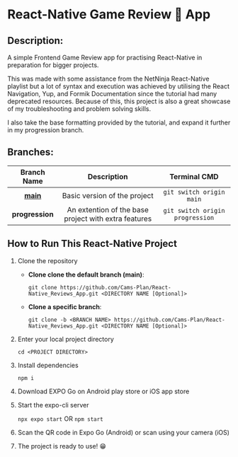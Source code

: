 # React-Native Game Review 📱 App

## Description:
A simple Frontend Game Review app for practising React-Native in preparation for bigger projects.

This was made with some assistance from the NetNinja React-Native playlist but a lot of syntax and execution was achieved by utilising the React Navigation, Yup, and Formik Documentation since the tutorial had many deprecated resources. Because of this, this project is also a great showcase of my troubleshooting and problem solving skills.

I also take the base formatting provided by the tutorial, and expand it further in my progression branch.

## Branches:

| Branch Name | Description | Terminal CMD |
|:--:|:--:|:--:|
| [__main__](https://github.com/Cams-Plan/React-Native_Reviews_App/tree/main)  | Basic version of the project  | `git switch origin main`  |
| __progression__ | An extention of the base project with extra features | `git switch origin progression`  |

## How to Run This React-Native Project
1. Clone the repository
    - __Clone clone the default branch (main)__:
      
        `git clone https://github.com/Cams-Plan/React-Native_Reviews_App.git <DIRECTORY NAME [Optional]>`
    - __Clone a specific branch__:
      
        `git clone -b <BRANCH NAME> https://github.com/Cams-Plan/React-Native_Reviews_App.git <DIRECTORY NAME [Optional]>`
2. Enter your local project directory
   
    `cd <PROJECT DIRECTORY>`
4. Install dependencies
   
    `npm i`
6. Download EXPO Go on Android play store or iOS app store
7. Start the expo-cli server
   
    `npx expo start` OR `npm start`
9. Scan the QR code in Expo Go (Android) or scan using your camera (iOS)
10. The project is ready to use! 😁
